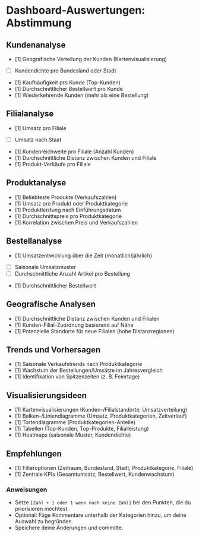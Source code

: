 # Dashboard-Auswertungen: Abstimmung

## Kundenanalyse
- [1] Geografische Verteilung der Kunden (Kartenvisualisierung)
- [ ] Kundendichte pro Bundesland oder Stadt
- [1] Kaufhäufigkeit pro Kunde (Top-Kunden)
- [1] Durchschnittlicher Bestellwert pro Kunde
- [1] Wiederkehrende Kunden (mehr als eine Bestellung)

## Filialanalyse
- [1] Umsatz pro Filiale
- [ ] Umsatz nach Staat
- [1] Kundenreichweite pro Filiale (Anzahl Kunden)
- [1] Durchschnittliche Distanz zwischen Kunden und Filiale
- [1] Produkt-Verkäufe pro Filiale

## Produktanalyse
- [1] Beliebteste Produkte (Verkaufszahlen)
- [1] Umsatz pro Produkt oder Produktkategorie
- [1] Produktleistung nach Einführungsdatum
- [1] Durchschnittspreis pro Produktkategorie
- [1] Korrelation zwischen Preis und Verkaufszahlen

## Bestellanalyse
- [1] Umsatzentwicklung über die Zeit (monatlich/jährlich)
- [ ] Saisonale Umsatzmuster
- [ ] Durchschnittliche Anzahl Artikel pro Bestellung
- [1] Durchschnittlicher Bestellwert

## Geografische Analysen
- [1] Durchschnittliche Distanz zwischen Kunden und Filialen
- [1] Kunden-Filial-Zuordnung basierend auf Nähe
- [1] Potenzielle Standorte für neue Filialen (hohe Distanzregionen)

## Trends und Vorhersagen
- [1] Saisonale Verkaufstrends nach Produktkategorie
- [1] Wachstum der Bestellungen/Umsätze im Jahresvergleich
- [1] Identifikation von Spitzenzeiten (z. B. Feiertage)

## Visualisierungsideen
- [1] Kartenvisualisierungen (Kunden-/Filialstandorte, Umsatzverteilung)
- [1] Balken-/Liniendiagramme (Umsatz, Produktkategorien, Zeitverlauf)
- [1] Tortendiagramme (Produktkategorien-Anteile)
- [1] Tabellen (Top-Kunden, Top-Produkte, Filialleistung)
- [1] Heatmaps (saisonale Muster, Kundendichte)

## Empfehlungen
- [1] Filteroptionen (Zeitraum, Bundesland, Stadt, Produktkategorie, Filiale)
- [1] Zentrale KPIs (Gesamtumsatz, Bestellwert, Kundenwachstum)

### Anweisungen
- Setze `[Zahl + 1 oder 1 wenn noch keine Zahl]` bei den Punkten, die du priorisieren möchtest.
- Optional: Füge Kommentare unterhalb der Kategorien hinzu, um deine Auswahl zu begründen.
- Speichere deine Änderungen und committe.
